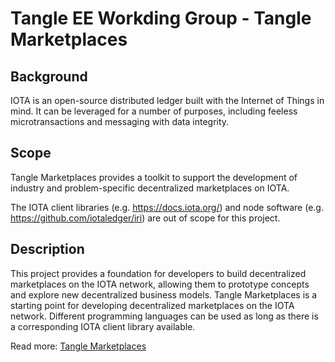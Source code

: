 # Tangle EE Workding Group - Tangle Marketplaces


## Background
IOTA is an open-source distributed ledger built with the Internet of Things in mind. It can be leveraged for a number of purposes, including feeless microtransactions and messaging with data integrity.

## Scope
Tangle Marketplaces provides a toolkit to support the development of industry and problem-specific decentralized marketplaces on IOTA. 

The IOTA client libraries (e.g. https://docs.iota.org/) and node software (e.g. https://github.com/iotaledger/iri) are out of scope for this project.

## Description
This project provides a foundation for developers to build decentralized marketplaces on the IOTA network, allowing them to prototype concepts and explore new decentralized business models. Tangle Marketplaces is a starting point for developing decentralized marketplaces on the IOTA network. Different programming languages can be used as long as there is a corresponding IOTA client library available.


Read more: [Tangle Marketplaces](https://projects.eclipse.org/proposals/tangle-marketplaces)
